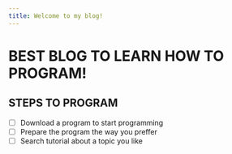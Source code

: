 ```yaml
---
title: Welcome to my blog!
---
```

# BEST BLOG TO LEARN HOW TO PROGRAM!
## STEPS TO PROGRAM
- [ ] Download a program to start programming
- [ ] Prepare the program the way you preffer
- [ ] Search tutorial about a topic you like

